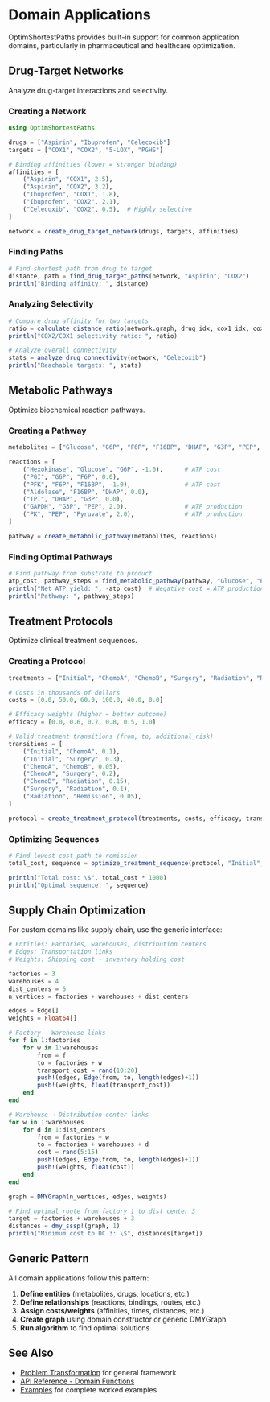 # Domain Applications

OptimShortestPaths provides built-in support for common application domains, particularly in pharmaceutical and healthcare optimization.

## Drug-Target Networks

Analyze drug-target interactions and selectivity.

### Creating a Network

```julia
using OptimShortestPaths

drugs = ["Aspirin", "Ibuprofen", "Celecoxib"]
targets = ["COX1", "COX2", "5-LOX", "PGHS"]

# Binding affinities (lower = stronger binding)
affinities = [
    ("Aspirin", "COX1", 2.5),
    ("Aspirin", "COX2", 3.2),
    ("Ibuprofen", "COX1", 1.8),
    ("Ibuprofen", "COX2", 2.1),
    ("Celecoxib", "COX2", 0.5),  # Highly selective
]

network = create_drug_target_network(drugs, targets, affinities)
```

### Finding Paths

```julia
# Find shortest path from drug to target
distance, path = find_drug_target_paths(network, "Aspirin", "COX2")
println("Binding affinity: ", distance)
```

### Analyzing Selectivity

```julia
# Compare drug affinity for two targets
ratio = calculate_distance_ratio(network.graph, drug_idx, cox1_idx, cox2_idx)
println("COX2/COX1 selectivity ratio: ", ratio)

# Analyze overall connectivity
stats = analyze_drug_connectivity(network, "Celecoxib")
println("Reachable targets: ", stats)
```

## Metabolic Pathways

Optimize biochemical reaction pathways.

### Creating a Pathway

```julia
metabolites = ["Glucose", "G6P", "F6P", "F16BP", "DHAP", "G3P", "PEP", "Pyruvate", "ATP"]

reactions = [
    ("Hexokinase", "Glucose", "G6P", -1.0),      # ATP cost
    ("PGI", "G6P", "F6P", 0.0),
    ("PFK", "F6P", "F16BP", -1.0),               # ATP cost
    ("Aldolase", "F16BP", "DHAP", 0.0),
    ("TPI", "DHAP", "G3P", 0.0),
    ("GAPDH", "G3P", "PEP", 2.0),                # ATP production
    ("PK", "PEP", "Pyruvate", 2.0),              # ATP production
]

pathway = create_metabolic_pathway(metabolites, reactions)
```

### Finding Optimal Pathways

```julia
# Find pathway from substrate to product
atp_cost, pathway_steps = find_metabolic_pathway(pathway, "Glucose", "Pyruvate")
println("Net ATP yield: ", -atp_cost)  # Negative cost = ATP production
println("Pathway: ", pathway_steps)
```

## Treatment Protocols

Optimize clinical treatment sequences.

### Creating a Protocol

```julia
treatments = ["Initial", "ChemoA", "ChemoB", "Surgery", "Radiation", "Remission"]

# Costs in thousands of dollars
costs = [0.0, 50.0, 60.0, 100.0, 40.0, 0.0]

# Efficacy weights (higher = better outcome)
efficacy = [0.0, 0.6, 0.7, 0.8, 0.5, 1.0]

# Valid treatment transitions (from, to, additional_risk)
transitions = [
    ("Initial", "ChemoA", 0.1),
    ("Initial", "Surgery", 0.3),
    ("ChemoA", "ChemoB", 0.05),
    ("ChemoA", "Surgery", 0.2),
    ("ChemoB", "Radiation", 0.15),
    ("Surgery", "Radiation", 0.1),
    ("Radiation", "Remission", 0.05),
]

protocol = create_treatment_protocol(treatments, costs, efficacy, transitions)
```

### Optimizing Sequences

```julia
# Find lowest-cost path to remission
total_cost, sequence = optimize_treatment_sequence(protocol, "Initial", "Remission")

println("Total cost: \$", total_cost * 1000)
println("Optimal sequence: ", sequence)
```

## Supply Chain Optimization

For custom domains like supply chain, use the generic interface:

```julia
# Entities: Factories, warehouses, distribution centers
# Edges: Transportation links
# Weights: Shipping cost + inventory holding cost

factories = 3
warehouses = 4
dist_centers = 5
n_vertices = factories + warehouses + dist_centers

edges = Edge[]
weights = Float64[]

# Factory → Warehouse links
for f in 1:factories
    for w in 1:warehouses
        from = f
        to = factories + w
        transport_cost = rand(10:20)
        push!(edges, Edge(from, to, length(edges)+1))
        push!(weights, float(transport_cost))
    end
end

# Warehouse → Distribution center links
for w in 1:warehouses
    for d in 1:dist_centers
        from = factories + w
        to = factories + warehouses + d
        cost = rand(5:15)
        push!(edges, Edge(from, to, length(edges)+1))
        push!(weights, float(cost))
    end
end

graph = DMYGraph(n_vertices, edges, weights)

# Find optimal route from factory 1 to dist center 3
target = factories + warehouses + 3
distances = dmy_sssp!(graph, 1)
println("Minimum cost to DC 3: \$", distances[target])
```

## Generic Pattern

All domain applications follow this pattern:

1. **Define entities** (metabolites, drugs, locations, etc.)
2. **Define relationships** (reactions, bindings, routes, etc.)
3. **Assign costs/weights** (affinities, times, distances, etc.)
4. **Create graph** using domain constructor or generic DMYGraph
5. **Run algorithm** to find optimal solutions

## See Also

- [Problem Transformation](transformation.md) for general framework
- [API Reference - Domain Functions](../api.md#Domain-Specific-Applications)
- [Examples](../examples.md) for complete worked examples
